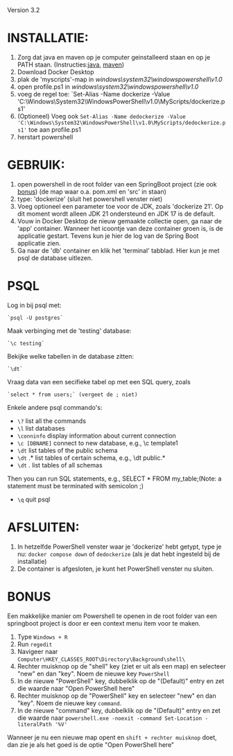 Version 3.2

# INSTALLATIE:

1. Zorg dat java en maven op je computer geinstalleerd staan en op je PATH staan. (Instructies:[java](https://www.java.com/nl/download/help/path.html), [maven](https://www.baeldung.com/install-maven-on-windows-linux-mac))
2. Download Docker Desktop
3. plak de 'myscripts'-map in _windows\system32\windowspowershell\v1.0_
4. open profile.ps1 in _windows\system32\windowspowershell\v1.0_
5. voeg de regel toe: `Set-Alias -Name dockerize -Value 'C:\Windows\System32\WindowsPowerShell\v1.0\MyScripts/dockerize.ps1'
6. (Optioneel) Voeg ook `Set-Alias -Name dedockerize -Value 'C:\Windows\System32\WindowsPowerShell\v1.0\MyScripts/dedockerize.ps1'` toe aan profile.ps1
7. herstart powershell

# GEBRUIK:

1. open powershell in de root folder van een SpringBoot project (zie ook [bonus](#BONUS))
  (de map waar o.a. pom.xml en 'src' in staan)
2. type: 'dockerize' (sluit het powershell venster niet)
3. Voeg optioneel een parameter toe voor de JDK, zoals 'dockerize 21'. Op dit moment wordt alleen JDK 21 ondersteund en JDK 17 is de default.
4. Vouw in Docker Desktop de nieuw gemaakte collectie open, ga naar de 'app' container. 
  Wanneer het icoontje van deze container groen is, is de applicatie gestart. Tevens kun je hier de log van de Spring Boot applicatie zien.
5. Ga naar de 'db' container en klik het 'terminal' tabblad. Hier kun je met psql de database uitlezen. 

# PSQL
  Log in bij psql met: 
  
	`psql -U postgres`
	
  Maak verbinging met de 'testing' database: 
  
	`\c testing`
	
  Bekijke welke tabellen in de database zitten: 
  
	`\dt`
	
  Vraag data van een secifieke tabel op met een SQL query, zoals
  
	`select * from users;` (vergeet de ; niet)
	
  Enkele andere psql commando's:
  - `\?` list all the commands
  - `\l` list databases
  - `\conninfo` display information about current connection
  - `\c [DBNAME]` connect to new database, e.g., \c template1
  - `\dt` list tables of the public schema
  - `\dt` <schema-name>.* list tables of certain schema, e.g., \dt public.*
  - `\dt` *.* list tables of all schemas


Then you can run SQL statements, e.g., SELECT * FROM my_table;(Note: a statement must be terminated with semicolon ;)
  - `\q` quit psql

# AFSLUITEN:

1. In hetzelfde PowerShell venster waar je 'dockerize' hebt getypt, type je nu:
	`docker compose down` of `dedockerize` (als je dat hebt ingesteld bij de installatie)
2. De container is afgesloten, je kunt het PowerShell venster nu sluiten.

# BONUS
Een makkelijke manier om Powershell te openen in de root folder van een springboot project is door er een context menu item voor te maken.

1. Type `Windows + R` 
2. Run `regedit`
3. Navigeer naar `Computer\HKEY_CLASSES_ROOT\Directory\Background\shell\`
4. Rechter muisknop op de "shell" key (ziet er uit als een map) en selecteer "new" en dan "key". Noem de nieuwe key `PowerShell`
5. In de nieuwe "PowerShell" key, dubbelklik op de "(Default)" entry en zet die waarde naar "Open PowerShell here"
6. Rechter muisknop op de "PowerShell" key en selecteer "new" en dan "key". Noem de nieuwe key `command`.
7. In de nieuwe "command" key, dubbelklik op de "(Default)" entry en zet die waarde naar `powershell.exe -noexit -command Set-Location -literalPath '%V'`

Wanneer je nu een nieuwe map opent en `shift + rechter muisknop` doet, dan zie je als het goed is de optie "Open PowerShell here"
